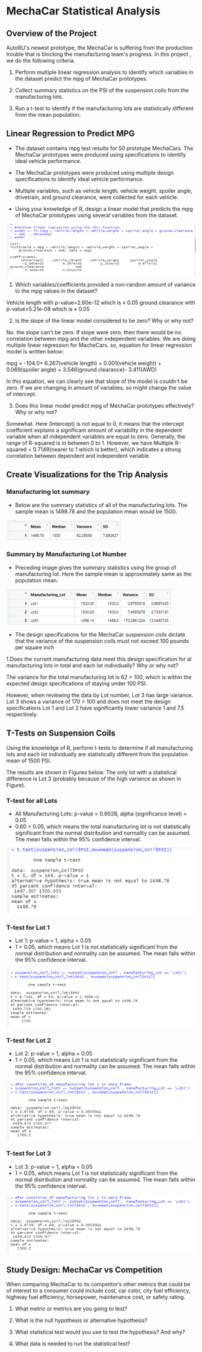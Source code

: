 # MechaCar Statistical Analysis

## Overview of the Project
AutoRU's newest prototype, the MechaCar is suffering from the production trouble that is blocking the manufacturing team's progress. In this project , we do the following criteria.

1) Perform multiple linear regression analysis to identify which variables in the dataset predict the mpg of MechaCar prototypes.

2) Collect summary statistics on the PSI of the suspension coils from the manufacturing lots.

3) Run a t-test to identify if the manufacturing lots are statistically different from the mean population.

## Linear Regression to Predict MPG

- The dataset contains mpg test results for 50 prototype MechaCars. The MechaCar prototypes were produced using specifications to identify ideal vehicle performance.

-  The MechaCar prototypes were produced using multiple design specifications to identify ideal vehicle performance.

- Multiple variables, such as vehicle length, vehicle weight, spoiler angle, drivetrain, and ground clearance, were collected for each vehicle.

- Using your knowledge of R, design a linear model that predicts the mpg of MechaCar prototypes using several variables from the dataset.

![Linear regression](https://github.com/miralchangela/MechaCar_Statistical_Analysis/blob/main/images/linear%20regeression%20result.png)

1. Which variables/coefficients provided a non-random amount of variance to the mpg values in the dataset?

Vehicle length with p-value=2.60e-12 which is « 0.05
ground clearance with p-value=5.21e-08 which is « 0.05

2. Is the slope of the linear model considered to be zero? Why or why not?

No. the slope can't be zero. If slope were zero, then there would be no correlation between mpg and the other independent variables. We are doing multiple linear regression for MacheCars. so, equation for linear regression model is written below:

mpg = -104.0+ 6.267(vehicle length) + 0.001(vehicle weight) + 0.069(spoiler angle) + 3.546(ground clearance)- 3.411(AWD)

In this equation, we can clearly see that slope of the model is couldn't be zero. If we are changing in amount of variables, so might change the value of intercept.

3. Does this linear model predict mpg of MechaCar prototypes effectively? Why or why not?
    
Somewhat. Here (Intercept) is not equal to 0, it means that the intercept coefficient explains a significant amount of variability in the dependent variable when all independent variables are equal to zero.  Generally, the range of R-squared is in between 0 to 1. However, we have Multiple R-squared = 0.7149(nearer to 1 which is better), which indicates a strong correlation between dependent and independent variable. 

## Create Visualizations for the Trip Analysis

### Manufacturing lot summary

- Below are the summary statistics of all of the manufacturing lots. The sample mean is 1498.78 and the population mean would be 1500.

![manufacturing lot summary](https://github.com/miralchangela/MechaCar_Statistical_Analysis/blob/main/images/manufacturing%20lot%20summary.png)

### Summary by Manufacturing Lot Number
- Preceding image gives the summary statistics using the group of manufacturing lot. Here the sample mean is approximately same as the population mean.

![group of manufacturing lot summary](https://github.com/miralchangela/MechaCar_Statistical_Analysis/blob/main/images/number%20lot%20summary.png)

- The design specifications for the MechaCar suspension coils dictate that the variance of the suspension coils must not exceed 100 pounds per square inch

1.Does the current manufacturing data meet this design specification for al manufacturing lots in total and each lot individually? Why or why not?

The variance for the total manufacturing lot is 62 < 100, which is within the expected design specifications of staying under 100 PSI. 

However, when reviewing the data by Lot number, Lot 3 has large variance. Lot 3 shows a variance of 170 > 100 and does not meet the design specifications Lot 1 and Lot 2 have significantly lower variance 1 and 7.5 respectively.

## T-Tests on Suspension Coils

Using the knowledge of R, perform t-tests to determine if all manufacturing lots and each lot individually are statistically different from the population mean of 1500 PSI.

The results are shown in Figures below. The only lot with a statistical difference is Lot 3 (probably because of the high variance as shown in Figure).

### T-test for all Lots

- All Manufacturing Lots: p-value = 0.6028, alpha (significance level) = 0.05
- 0.60 > 0.05, which means the total manufacturing lot is not statistically significant from the normal distribution and normality can be assumed. The mean falls within the 95% confidence interval.

![all lots](https://github.com/miralchangela/MechaCar_Statistical_Analysis/blob/main/images/t%20test%20reuslt.png)

### T-test for Lot 1

- Lot 1: p-value = 1, alpha = 0.05
- 1 > 0.05, which means Lot 1 is not statistically significant from the normal distribution and normality can be assumed. The mean falls within the 95% confidence interval.

![Lot1](https://github.com/miralchangela/MechaCar_Statistical_Analysis/blob/main/images/lot1%20summary%20result.png)

### T-test for Lot 2

- Lot 2: p-value = 1, alpha = 0.05
- 1 > 0.05, which means Lot 1 is not statistically significant from the normal distribution and normality can be assumed. The mean falls within the 95% confidence interval.

![Lot2](https://github.com/miralchangela/MechaCar_Statistical_Analysis/blob/main/images/lot2%20summary%20result.png)

### T-test for Lot 3

- Lot 3: p-value = 1, alpha = 0.05
- 1 > 0.05, which means Lot 1 is not statistically significant from the normal distribution and normality can be assumed. The mean falls within the 95% confidence interval.

![Lot3](https://github.com/miralchangela/MechaCar_Statistical_Analysis/blob/main/images/lot2%20summary%20result.png)

## Study Design: MechaCar vs Competition

When comparing MechaCar to its competitor’s other metrics that could be of interest to a consumer could include cost, car color, city fuel efficiency, highway fuel efficiency, horsepower, maintenance cost, or safety rating.

1. What metric or metrics are you going to test?


2. What is the null hypothesis or alternative hypothesis?


3. What statistical test would you use to test the hypothesis? And why?


4. What data is needed to run the statistical test?



